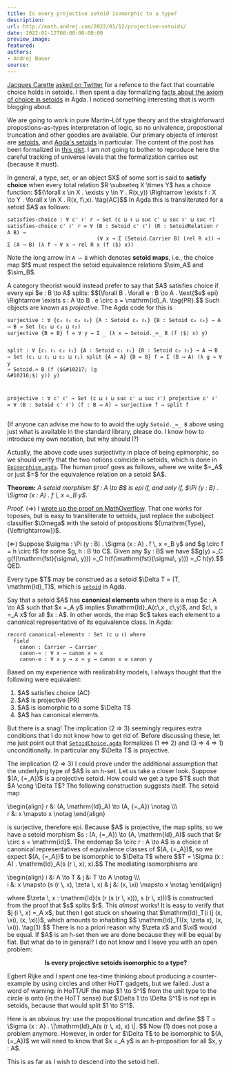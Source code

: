 ```yaml
---
title: Is every projective setoid isomorphic to a type?
description:
url: http://math.andrej.com/2022/01/12/projective-setoids/
date: 2022-01-12T08:00:00-00:00
preview_image:
featured:
authors:
- Andrej Bauer
source:
---
```


<p><a href="https://t.co/pr2rfOaFQ8">Jacques Carette</a> <a href="https://twitter.com/jjcarett2/status/1478883775555723267?s=20 - [1 Client error: Number of redirects hit maximum amount]">asked on Twitter</a> for a refence to the fact that countable choice holds in setoids. I then spent a day formalizing <a href="https://gist.github.com/andrejbauer/65ee1ae98167e6411e512d3e5a36c086#file-setoidchoice-agda">facts about the axiom of choice in setoids</a> in Agda. I noticed something interesting that is worth blogging about.</p>



<p>We are going to work in pure Martin-L&ouml;f type theory and the straightforward propostions-as-types interpretation of logic, so no univalence, propostional truncation and other goodies are available. Our primary objects of interest are <a href="https://en.wikipedia.org/wiki/Setoid">setoids</a>, and <a href="https://agda.github.io/agda-stdlib/Relation.Binary.Bundles.html#1009">Agda's setoids</a> in particular. 
The content of the post has been formalized in <a href="https://gist.github.com/andrejbauer/65ee1ae98167e6411e512d3e5a36c086">this gist</a>. I am not going to bother to reproduce here the careful tracking of universe levels that the formalization carries out (because it must).</p>

<p>In general, a type, set, or an object $X$ of some sort is said to <strong>satisfy choice</strong> when every total relation $R \subseteq X \times Y$ has a choice function:
$$(\forall x \in X . \exists y \in Y . R(x,y)) \Rightarrow \exists f : X \to Y . \forall x \in X . R(x, f\,x). \tag{AC}$$
In Agda this is transliterated for a setoid $A$ as follows:</p>

<div class="language-plaintext highlighter-rouge"><div class="highlight"><pre class="highlight"><code>satisfies-choice : &forall; c' &#8467;' r &rarr; Set (c &#8852; &#8467; &#8852; suc c' &#8852; suc &#8467;' &#8852; suc r)
satisfies-choice c' &#8467;' r = &forall; (B : Setoid c' &#8467;') (R : SetoidRelation r A B) &rarr;
                             (&forall; x &rarr; &Sigma; (Setoid.Carrier B) (rel R x)) &rarr; &Sigma; (A &#10230; B) (&lambda; f &rarr; &forall; x &rarr; rel R x (f &#10216;$&#10217; x))
</code></pre></div></div>

<p>Note the long arrow in <code class="language-plaintext highlighter-rouge">A &#10230; B</code> which denotes <strong>setoid maps</strong>, i.e., the choice map $f$ must respect the setoid equivalence relations $\sim_A$ and $\sim_B$.</p>

<p>A category theorist would instead prefer to say that $A$ satisfies choice if every epi $e : B \to A$ splits:
$$(\forall B . \forall e : B \to A . \text{$e$ epi} \Rightarrow \exists s : A \to B . e \circ s = \mathrm{id}_A. \tag{PR}.$$
Such objects are known as <em>projective</em>. The Agda code for this is</p>

<div class="language-plaintext highlighter-rouge"><div class="highlight"><pre class="highlight"><code>surjective : &forall; {c&#8321; &#8467;&#8321; c&#8322; &#8467;&#8322;} {A : Setoid c&#8321; &#8467;&#8321;} {B : Setoid c&#8322; &#8467;&#8322;} &rarr; A &#10230; B &rarr; Set (c&#8321; &#8852; c&#8322; &#8852; &#8467;&#8322;)
surjective {B = B} f = &forall; y &rarr; &Sigma; _ (&lambda; x &rarr; Setoid._&asymp;_ B (f &#10216;$&#10217; x) y)

split : &forall; {c&#8321; &#8467;&#8321; c&#8322; &#8467;&#8322;} {A : Setoid c&#8321; &#8467;&#8321;} {B : Setoid c&#8322; &#8467;&#8322;} &rarr; A &#10230; B &rarr; Set (c&#8321; &#8852; &#8467;&#8321; &#8852; c&#8322; &#8852; &#8467;&#8322;)
split {A = A} {B = B} f = &Sigma; (B &#10230; A) (&lambda; g &rarr; &forall; y &rarr; Setoid._&asymp;_ B (f &#10216;$&#10217; (g &#10216;$&#10217; y)) y)

projective : &forall; c' &#8467;' &rarr; Set (c &#8852; &#8467; &#8852; suc c' &#8852; suc &#8467;')
projective c' &#8467;' = &forall; (B : Setoid c' &#8467;') (f : B &#10230; A) &rarr; surjective f &rarr; split f
</code></pre></div></div>

<p>(If anyone can advise me how to to avoid the ugly <code class="language-plaintext highlighter-rouge">Setoid._&asymp;_ B</code> above using just what is available in the standard library, please do. I know how to introduce my own notation, but why should I?)</p>

<p>Actually, the above code uses surjectivity in place of being epimorphic, so we should verify that the two notions coincide in setoids, which is done in <a href="https://gist.github.com/andrejbauer/65ee1ae98167e6411e512d3e5a36c086#file-epimorphism-agda"><code class="language-plaintext highlighter-rouge">Epimorphism.agda</code></a>. The human proof goes as follows, where we write $=_A$ or just $=$ for the equivalence relation on a setoid $A$.</p>

<p><strong>Theorem:</strong> <em>A setoid morphism $f : A \to B$ is epi if, and only if, $\Pi (y : B) . \Sigma (x : A) . f \, x =_B y$.</em></p>

<p><em>Proof.</em> (&rArr;) I <a href="https://mathoverflow.net/a/178804/1176">wrote up the proof on MathOverflow</a>. That one works for toposes, but is easy to transliterate to setoids, just replace the subobject classifier $\Omega$ with the setoid of propositions $(\mathrm{Type}, {\leftrightarrow})$.</p>

<p>(&lArr;) Suppose $\sigma : \Pi (y : B) . \Sigma (x : A) . f \, x =_B y$ and $g \circ f = h \circ f$ for some $g, h : B \to C$. Given any $y : B$ we have
$$g(y) =_C g(f(\mathrm{fst}(\sigma\, y))) =_C h(f(\mathrm{fst}(\sigma\, y))) =_C h(y).$$
QED.</p>

<p>Every type $T$ may be construed as a setoid $\Delta T = (T, \mathrm{Id}_T)$, which is <a href="https://agda.github.io/agda-stdlib/Relation.Binary.Bundles.html#1615"><code class="language-plaintext highlighter-rouge">setoid</code></a> in Agda.</p>

<p>Say that a setoid $A$ has <strong>canonical elements</strong> when there is a map $c : A \to A$ such that $x =_A y$ implies $\mathrm{Id}_A(c\,x , c\,y)$, and $c\, x =_A x$ for all $x : A$. In other words, the map $c$ takes each element to a canonical representative of its equivalence class. In Agda:</p>

<div class="language-plaintext highlighter-rouge"><div class="highlight"><pre class="highlight"><code>record canonical-elements : Set (c &#8852; &#8467;) where
  field
    canon : Carrier &rarr; Carrier
    canon-&asymp; : &forall; x &rarr; canon x &asymp; x
    canon-&equiv; : &forall; x y &rarr; x &asymp; y &rarr; canon x &equiv; canon y
</code></pre></div></div>

<p>Based on my experience with realizability models, I always thought that the following were equivalent:</p>

<ol>
  <li>$A$ satisfies choice (AC)</li>
  <li>$A$ is projective (PR)</li>
  <li>$A$ is isomorphic to a some $\Delta T$</li>
  <li>$A$ has canonical elements.</li>
</ol>

<p>But there is a snag! The implication (2 &rArr; 3) seemingly requires extra conditions that I do not know how to get rid of. Before discussing these, let me just point out that <a href="https://gist.github.com/andrejbauer/65ee1ae98167e6411e512d3e5a36c086#file-setoidchoice-agda"><code class="language-plaintext highlighter-rouge">SetoidChoice.agda</code></a> formalizes (1 &hArr; 2) and (3 &rArr; 4 &rArr; 1) unconditionally. In particular any $\Delta T$ is projective.</p>

<p>The implication (2 &rArr; 3) I could prove under the additional assumption that the underlying type of $A$ is an h-set. Let us take a closer look.
Suppose $(A, {=_A})$ is a projective setoid. How could we get a type $T$ such that $A \cong \Delta T$? The following construction suggests itself. The setoid map</p>

<p>\begin{align}
  r &amp;: (A, \mathrm{Id}_A) \to (A, {=_A})  \notag \\\<br/>
  r &amp;: x \mapsto x \notag
\end{align}</p>

<p>is surjective, therefore epi. Because $A$ is projective, the map splits, so we have a setoid morphism $s : (A, {=_A}) \to (A, \mathrm{Id}_A)$ such that $r \circ s = \mathrm{id}$. The endomap $s \circ r : A \to A$ is a choice of canonical representatives of equivalence classes of $(A, {=_A})$, so we expect $(A, {=_A})$ to be isomorphic to $\Delta T$ where
$$T = \Sigma (x : A) . \mathrm{Id}_A(s (r \, x), x).$$
The mediating isomorphisms are</p>

<p>\begin{align}
  i &amp;: A \to T                              &amp;   j &amp;: T \to A \notag \\\<br/>
  i &amp;: x \mapsto (s (r \, x), \zeta \, x)   &amp;   j &amp;: (x, \xi) \mapsto x \notag
\end{align}</p>

<p>where $\zeta \, x : \mathrm{Id}(s (r (s (r \, x))), s (r \, x)))$ is constructed from the proof that $s$ splits $r$. This <em>almost</em> works! It is easy to verify that $j (i \, x) =_A x$, but then I got stuck on showing that $\mathrm{Id}_T(i (j (x, \xi), (x, \xi))$, which amounts to inhabiting
$$
  \mathrm{Id}_T((x, \zeta x), (x, \xi)). \tag{1}
$$
There is no a priori reason why $\zeta x$ and $\xi$ would be equal.
If $A$ is an h-set then we are done because they will be equal by fiat. But what do to in general? I do not know and I leave you with an open problem:</p>

<center>
<b>Is every projective setoids isomorphic to a type?</b>
</center>

<p>Egbert Rijke and I spent one tea-time thinking about producing a counter-example by using circles and other HoTT gadgets, but we failed. Just a word of warning: in HoTT/UF the map $1 \to S^1$ from the unit type to the circle is onto (in the HoTT sense) <em>but</em> $\Delta 1 \to \Delta S^1$ is <em>not</em> epi in setoids, because that would split $1 \to S^1$.</p>

<p>Here is an obvious try: use the propositional truncation and define
$$
T = \Sigma (x : A) . \|\mathrm{Id}_A(s (r \, x), x) \|.
$$
Now (1) does not pose a problem anymore. However, in order for $\Delta T$ to be isomorphic to $(A, {=_A})$ we will need to know that $x =_A y$ is an h-proposition for all $x, y : A$.</p>

<p>This is as far as I wish to descend into the setoid hell.</p>
